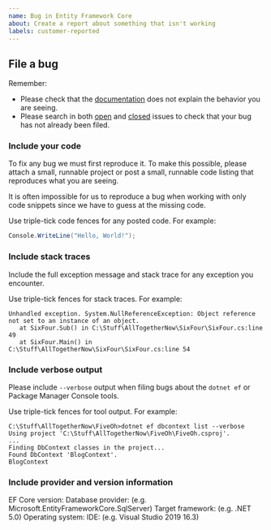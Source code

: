 ```yaml
---
name: Bug in Entity Framework Core
about: Create a report about something that isn't working
labels: customer-reported
---
```


## File a bug

Remember:

* Please check that the [documentation](https://docs.microsoft.com/ef/) does not explain the behavior you are seeing.
* Please search in both [open](https://github.com/dotnet/efcore/issues) and [closed](https://github.com/dotnet/efcore/issues?q=is%3Aissue+is%3Aclosed) issues to check that your bug has not already been filed.

### Include your code

To fix any bug we must first reproduce it. To make this possible, please attach a small, runnable project or post a small, runnable code listing that reproduces what you are seeing.

It is often impossible for us to reproduce a bug when working with only code snippets since we have to guess at the missing code. 

Use triple-tick code fences for any posted code. For example:

```C#
Console.WriteLine("Hello, World!");
```

### Include stack traces

Include the full exception message and stack trace for any exception you encounter.

Use triple-tick fences for stack traces. For example:

```
Unhandled exception. System.NullReferenceException: Object reference not set to an instance of an object.
   at SixFour.Sub() in C:\Stuff\AllTogetherNow\SixFour\SixFour.cs:line 49
   at SixFour.Main() in C:\Stuff\AllTogetherNow\SixFour\SixFour.cs:line 54
```

### Include verbose output

Please include `--verbose` output when filing bugs about the `dotnet ef` or Package Manager Console tools.

Use triple-tick fences for tool output. For example:

```
C:\Stuff\AllTogetherNow\FiveOh>dotnet ef dbcontext list --verbose
Using project 'C:\Stuff\AllTogetherNow\FiveOh\FiveOh.csproj'.
...
Finding DbContext classes in the project...
Found DbContext 'BlogContext'.
BlogContext
```

### Include provider and version information

EF Core version:
Database provider: (e.g. Microsoft.EntityFrameworkCore.SqlServer)
Target framework: (e.g. .NET 5.0)
Operating system:
IDE: (e.g. Visual Studio 2019 16.3)
